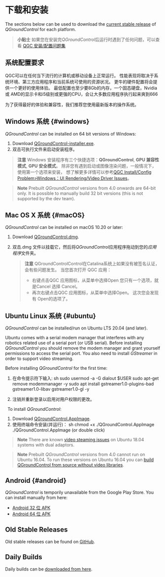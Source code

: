 # 下载和安装

The sections below can be used to download the [current stable release](../releases/release_notes.md) of *QGroundControl* for each platform.

> **小贴士** 如果您在安装完*QGroundControl*后运行时遇到了任何问题，可以查看 [QGC 安装/配置问题集](../Support/troubleshooting_qgc.md)

## 系统配置要求

QGC可以在任何当下流行的计算机或移动设备上正常运行。 性能表现将取决于系统环境、第三方应用程序和当前系统可使用的资源状况。 更牛的硬件配置将会提供一个更好的使用体验。 最低配置也至少要8Gb的内存，一个固态硬盘，Nvidia 或 AMD的显示卡和i5级别或更强的CPU，会让大多数应用程序执行起来爽到666

为了获得最好的体验和兼容性，我们推荐您使用最新版本的操作系统。

## Windows 系统 {#windows}

*QGroundControl* can be installed on 64 bit versions of Windows:

1. Download [QGroundControl-installer.exe](https://d176tv9ibo4jno.cloudfront.net/latest/QGroundControl-installer.exe).
2. 双击可执行文件来启动安装程序。

> **注意** Windows 安装程序有三个快捷选项：**QGroundControl**, **GPU 兼容性模式**, **GPU 安全模式**。 除非您有遇到启动或图像渲染问题，一般情况下，使用第一个选项来安装， 想了解更多详情可以参考[QGC Install/Config Problem>Windows：UI Rendering/Video Driver Issues](../Support/troubleshooting_qgc.md#opengl_troubleshooting)。

<span></span>

> **Note** Prebuilt *QGroundControl* versions from 4.0 onwards are 64-bit only. It is possible to manually build 32 bit versions (this is not supported by the dev team).

## Mac OS X 系统 {#macOS}

*QGroundControl* can be installed on macOS 10.20 or later:

1. Download [QGroundControl.dmg](https://d176tv9ibo4jno.cloudfront.net/latest/QGroundControl.dmg).
2. 双击.dmg 文件以挂载它，然后将*QGroundControl*应用程序拖动到您的*应用程序*文件夹。
    
    > **注意** QGroundControlControl在Catalina系统上如果没有被签名认证，会有些问题发生。 当您首次打开 QGC 应用：
    > 
    > * 右键点击QGC 应用图标，从菜单中选择Open 您只有一个选项，就是Cancel 选择 Cancel。
    > * 再次右键点击QGC 应用图标，从菜单中选择Open。 这次您会发现有 Open的选项了。

## Ubuntu Linux 系统 {#ubuntu}

*QGroundControl* can be installed/run on Ubuntu LTS 20.04 (and later).

Ubuntu comes with a serial modem manager that interferes with any robotics related use of a serial port (or USB serial). Before installing *QGroundControl* you should remove the modem manager and grant yourself permissions to access the serial port. You also need to install *GStreamer* in order to support video streaming.

Before installing *QGroundControl* for the first time:

1. 在命令提示符下输入: 
        sh
        sudo usermod -a -G dialout $USER
        sudo apt-get remove modemmanager -y
        sudo apt install gstreamer1.0-plugins-bad gstreamer1.0-libav gstreamer1.0-gl -y

2. 注销并重新登录以启用对用户权限的更改。

&nbsp; To install *QGroundControl*:

1. Download [QGroundControl.AppImage](https://d176tv9ibo4jno.cloudfront.net/latest/QGroundControl.AppImage).
2. 使用终端命令安装(并运行)： 
        sh
        chmod +x ./QGroundControl.AppImage
        ./QGroundControl.AppImage  (or double click)

> **Note** There are known [video steaming issues](../Support/troubleshooting_qgc.md#dual_vga) on Ubuntu 18.04 systems with dual adaptors.

<span></span>

> **Note** Prebuilt *QGroundControl* versions from 4.0 cannot run on Ubuntu 16.04. To run these versions on Ubuntu 16.04 you can [build QGroundControl from source without video libraries](https://dev.qgroundcontrol.com/en/getting_started/).

## Android {#android}

*QGroundControl* is temporily unavailable from the Google Play Store. You can install manually from here:

* [Android 32 位 APK](https://qgroundcontrol.s3-us-west-2.amazonaws.com/latest/QGroundControl32.apk)
* [Android 64 位 APK](https://qgroundcontrol.s3-us-west-2.amazonaws.com/latest/QGroundControl64.apk)

## Old Stable Releases

Old stable releases can be found on <a href="https://github.com/mavlink/qgroundcontrol/releases/" target="_blank">GitHub</a>.

## Daily Builds

Daily builds can be [downloaded from here](../releases/daily_builds.md).